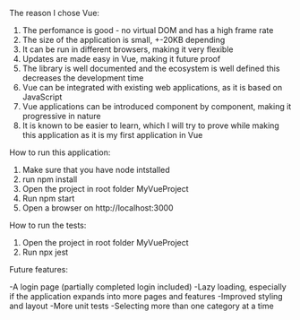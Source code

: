 The reason I chose Vue:

1. The perfomance is good - no virtual DOM and has a high frame rate
2. The size of the application is small, +-20KB depending
3. It can be run in different browsers, making it very flexible
4. Updates are made easy in Vue, making it future proof
5. The library is well documented and the ecosystem is well defined
   this decreases the development time
6. Vue can be integrated with existing web applications, as it is based on JavaScript
7. Vue applications can be introduced component by component, making it progressive in nature
8. It is known to be easier to learn, which I will try to prove while making this application
   as it is my first application in Vue

How to run this application:

1. Make sure that you have node intstalled
2. run npm install
3. Open the project in root folder MyVueProject
4. Run npm start
5. Open a browser on http://localhost:3000

How to run the tests:

1. Open the project in root folder MyVueProject
2. Run npx jest

Future features:

-A login page (partially completed login included)
-Lazy loading, especially if the application expands into more pages and features
-Improved styling and layout
-More unit tests
-Selecting more than one category at a time

